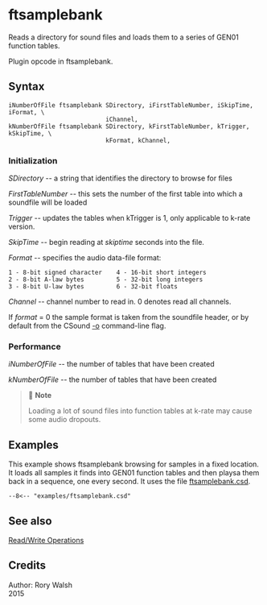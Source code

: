 <!--
id:ftsamplebank
category:Table Control:Read/Write Operations
-->
# ftsamplebank
Reads a directory for sound files and loads them to a series of GEN01 function tables.

Plugin opcode in ftsamplebank.

## Syntax
``` csound-orc
iNumberOfFile ftsamplebank SDirectory, iFirstTableNumber, iSkipTime, iFormat, \
                           iChannel,
kNumberOfFile ftsamplebank SDirectory, kFirstTableNumber, kTrigger, kSkipTime, \
                           kFormat, kChannel,
```

### Initialization

_SDirectory_ -- a string that identifies the directory to browse for files

_FirstTableNumber_ -- this sets the number of the first table into which a soundfile will be loaded

_Trigger_ -- updates the tables when kTrigger is 1, only applicable to k-rate version.

_SkipTime_ -- begin reading at _skiptime_ seconds into the file.

_Format_ -- specifies the audio data-file format:

```
1 - 8-bit signed character    4 - 16-bit short integers
2 - 8-bit A-law bytes         5 - 32-bit long integers
3 - 8-bit U-law bytes         6 - 32-bit floats
```

_Channel_ -- channel number to read in. 0 denotes read all channels.

If _format_ = 0 the sample format is taken from the soundfile header, or by default from the CSound [-o](../../) command-line flag.

### Performance

_iNumberOfFile_ -- the number of tables that have been created

_kNumberOfFile_ -- the number of tables that have been created

> :memo: **Note**
>
> Loading a lot of sound files into function tables at k-rate may cause some audio dropouts.

## Examples

This example shows ftsamplebank browsing for samples in a fixed location. It loads all samples it finds into GEN01 function tables and then playsa them back in a sequence, one every second. It uses the file [ftsamplebank.csd](../../examples/ftsamplebank.csd).

``` csound-csd title="Example of the ftsamplebank opcode." linenums="1"
--8<-- "examples/ftsamplebank.csd"
```

## See also

[Read/Write Operations](../../table/readwrit)

## Credits

Author: Rory Walsh<br>
2015<br>

